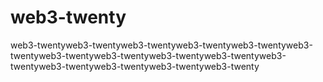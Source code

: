 # web3-twenty
web3-twentyweb3-twentyweb3-twentyweb3-twentyweb3-twentyweb3-twentyweb3-twentyweb3-twentyweb3-twentyweb3-twentyweb3-twentyweb3-twentyweb3-twentyweb3-twentyweb3-twenty
